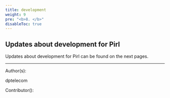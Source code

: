 ```yaml
---
title: development
weight: 9
pre: "<b>8. </b>"
disableToc: true
---
```


## Updates about development for Pirl

Updates about development for Pirl can be found on the next pages.












---
Author(s):

dptelecom

Contributor():
